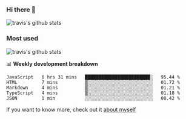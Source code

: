 ### Hi there 👋

<!--
**HondryTravis/HondryTravis** is a ✨ _special_ ✨ repository because its `README.md` (this file) appears on your GitHub profile.

Here are some ideas to get you started:

- 🔭 I’m currently working on ...
- 🌱 I’m currently learning ...
- 👯 I’m looking to collaborate on ...
- 🤔 I’m looking for help with ...
- 💬 Ask me about ...
- 📫 How to reach me: ...
- 😄 Pronouns: ...
- ⚡ Fun fact: ...
-->

![travis's github stats](https://github-readme-stats.vercel.app/api?username=HondryTravis&hide=stars)
### Most used
![travis's github stats](https://github-readme-stats.anuraghazra1.vercel.app/api/top-langs/?username=HondryTravis&layout=compact&hide_title=true)

📊 **Weekly development breakdown**

<!--START_SECTION:waka-->
```text
JavaScript   6 hrs 31 mins   ████████████████████████░   95.44 % 
HTML         7 mins          ▒░░░░░░░░░░░░░░░░░░░░░░░░   01.72 % 
Markdown     4 mins          ▒░░░░░░░░░░░░░░░░░░░░░░░░   01.21 % 
TypeScript   4 mins          ▒░░░░░░░░░░░░░░░░░░░░░░░░   01.18 % 
JSON         1 min           ░░░░░░░░░░░░░░░░░░░░░░░░░   00.42 % 
```
<!--END_SECTION:waka-->

If you want to know more, check out it [about myself](https://hondrytravis.github.io/)

